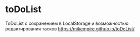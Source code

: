 # toDoList
ToDoList c сохранением в LocalStorage и возможностью редактирования тасков
https://mikempire.github.io/toDoList/
